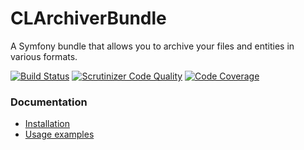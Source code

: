 CLArchiverBundle
================

A Symfony bundle that allows you to archive your files and entities in various formats.

[![Build Status](https://secure.travis-ci.org/cleentfaar/CLSlackBundle.png)](http://travis-ci.org/cleentfaar/CLSlackBundle)
[![Scrutinizer Code Quality](https://scrutinizer-ci.com/g/cleentfaar/CLSlackBundle/badges/quality-score.png?b=master)](https://scrutinizer-ci.com/g/cleentfaar/CLSlackBundle/?branch=master)
[![Code Coverage](https://scrutinizer-ci.com/g/cleentfaar/CLSlackBundle/badges/coverage.png?b=master)](https://scrutinizer-ci.com/g/cleentfaar/CLSlackBundle/?branch=master)

### Documentation

- [Installation](Resources/doc/installation.md)
- [Usage examples](Resources/doc/usage.md)
